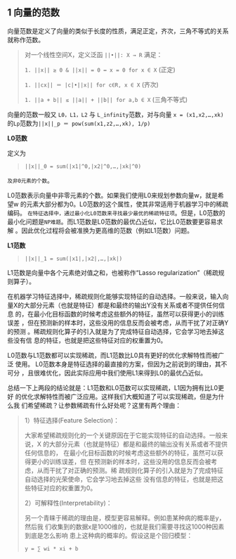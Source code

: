 ## 1 向量的范数

向量范数是定义了向量的类似于长度的性质，满足正定，齐次，三角不等式的关系就称作范数。

> 对一个线性空间X，定义泛函 `||•||: X → R` 满足：
> 
> `1. ||x|| ≥ 0 & ||x|| = 0 ↔ x = 0 for x ∈ X` (正定)
>
> `1. ||cx|| ＝ |c|•||x|| for c∈R, x ∈ X` (齐次)
>
> `1. ||a + b|| ≤ ||a|| + ||b|| for a,b ∈ X` (三角不等式)

向量的范数一般又 `L0，L1，L2` 与 `L_infinity`范数，对与向量
`x = (x1,x2,…,xk)`的`Lp`范数为`||x||_p ＝ pow(sum(x1,z2,…,xk), 1/p)`

**L0范数**

定义为

> `||x||_0 = sum(|x1|^0,|x2|^0,…,|xk|^0)`

`及非0元素的个数`。

L0范数表示向量中非零元素的个数。如果我们使用L0来规划参数向量w，就是希望w
的元素大部分都为0。L0范数的这个属性，使其非常适用于机器学习中的稀疏编码。
`在特征选择中，通过最小化L0范数来寻找最少最优的稀疏特征项`。但是，L0范数的
最小化问题是`NP难题`。而L1范数是L0范数的最优凸近似，它比L0范数要更容易求解
。因此优化过程将会被准换为更高维的范数（例如L1范数）问题。

**L1范数**

> `||x||_1 = sum(|x1|,|x2|,…,|xk|)`

L1范数是向量中各个元素绝对值之和，也被称作“Lasso regularization”（稀疏规则算子）。

在机器学习特征选择中，稀疏规则化能够实现特征的自动选择。一般来说，输入向
量X的大部分元素（也就是特征）都是和最终的输出Y没有关系或者不提供任何信息
的，在最小化目标函数的时候考虑这些额外的特征，虽然可以获得更小的训练误差
，但在预测新的样本时，这些没用的信息反而会被考虑，从而干扰了对正确Y的预测
。稀疏规则化算子的引入就是为了完成特征自动选择，它会学习地去掉这些没有信
息的特征，也就是把这些特征对应的权重置为0。

L0范数与L1范数都可以实现稀疏，而L1范数比L0具有更好的优化求解特性而被广泛
使用。 L0范数本身是特征选择的最直接的方案，但因为之前说到的理由，其不可分
，且很难优化，因此实际应用中我们使用L1来得到L0的最优凸近似。

总结一下上两段的结论就是：L1范数和L0范数可以实现稀疏，L1因为拥有比L0更好
的优化求解特性而被广泛应用。这样我们大概知道了可以实现稀疏，但是为什么我
们希望稀疏？让参数稀疏有什么好处呢？这里有两个理由：

> 1）特征选择(Feature Selection)：
>
> 大家希望稀疏规则化的一个关键原因在于它能实现特征的自动选择。一般来说，X
> 的大部分元素（也就是特征）都是和最终的输出没有关系或者不提供任何信息的，
> 在最小化目标函数的时候考虑这些额外的特征，虽然可以获得更小的训练误差，但
> 在预测新的样本时，这些没用的信息反而会被考虑，从而干扰了对正确的预测。稀
> 疏规则化算子的引入就是为了完成特征自动选择的光荣使命，它会学习地去掉这些
> 没有信息的特征，也就是把这些特征对应的权重置为0。
>
> 2）可解释性(Interpretability)：
>
> 另一个青睐于稀疏的理由是，模型更容易解释。例如患某种病的概率是y，然后我
> 们收集到的数据x是1000维的，也就是我们需要寻找这1000种因素到底是怎么影响
> 患上这种病的概率的。假设这是个回归模型：
>
> `y = ∑ wi * xi + b`